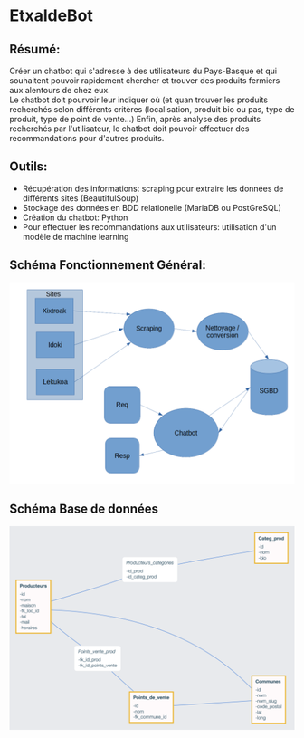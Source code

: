 # EtxaldeBot

## Résumé: 
Créer un chatbot qui s'adresse à des utilisateurs du Pays-Basque et qui souhaitent pouvoir rapidement chercher et trouver des produits fermiers aux alentours de chez eux.   
Le chatbot doit pourvoir leur indiquer où (et quan trouver les produits recherchés selon différents critères (localisation, produit bio ou pas, type de produit, type de point de vente...)
Enfin, après analyse des produits recherchés par l'utilisateur, le chatbot doit pouvoir effectuer des recommandations pour d'autres produits.

## Outils:
- Récupération des informations: scraping pour extraire les données de différents sites (BeautifulSoup)
- Stockage des données en BDD relationelle (MariaDB ou PostGreSQL)
- Création du chatbot: Python
- Pour effectuer les recommandations aux utilisateurs: utilisation d'un modèle de machine learning

## Schéma Fonctionnement Général:
![schema](images/schema_chatbot.png)

## Schéma Base de données
![bdd](images/bdd_etxaldebot.png)